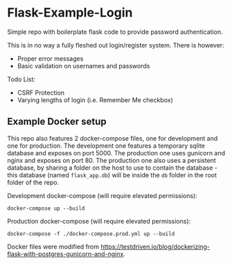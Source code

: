 # Flask-Example-Login
Simple repo with boilerplate flask code to provide password authentication.

This is in no way a fully fleshed out login/register system. There is however:
- Proper error messages
- Basic validation on usernames and passwords

Todo List:
- CSRF Protection
- Varying lengths of login (i.e. Remember Me checkbox)

## Example Docker setup
This repo also features 2 docker-compose files, one for development and one for production. The development one features a temporary sqlite database and exposes on port 5000. The production one uses gunicorn and nginx and exposes on port 80. The production one also uses a persistent database, by sharing a folder on the host to use to contain the database - this database (named `flask_app.db`) will be inside the `db` folder in the root folder of the repo.

Development docker-compose (will require elevated permissions):
```
docker-compose up --build
```

Production docker-compose (will require elevated permissions):
```
docker-compose -f ./docker-compose.prod.yml up --build
```

Docker files were modified from https://testdriven.io/blog/dockerizing-flask-with-postgres-gunicorn-and-nginx.